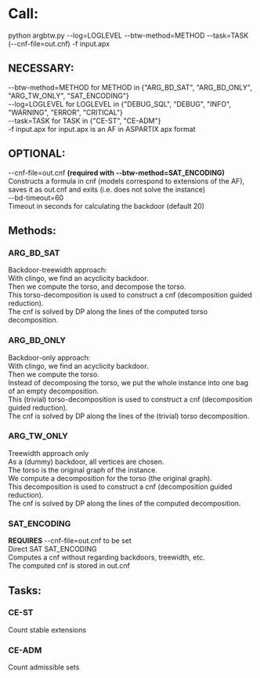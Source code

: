 # Call:  
python argbtw.py --log=LOGLEVEL --btw-method=METHOD --task=TASK (--cnf-file=out.cnf) -f input.apx  
  
## NECESSARY:  
--btw-method=METHOD for METHOD in {"ARG_BD_SAT", "ARG_BD_ONLY", "ARG_TW_ONLY", "SAT_ENCODING"}  
--log=LOGLEVEL for LOGLEVEL in {"DEBUG_SQL", "DEBUG", "INFO", "WARNING", "ERROR", "CRITICAL"}  
--task=TASK for TASK in {"CE-ST", "CE-ADM"}  
-f input.apx for input.apx is an AF in ASPARTIX apx format  
  
## OPTIONAL:  
--cnf-file=out.cnf **(required with --btw-method=SAT_ENCODING)**  
Constructs a formula in cnf (models correspond to extensions of the AF),  
saves it as out.cnf and exits (i.e. does not solve the instance)  
--bd-timeout=60  
Timeout in seconds for calculating the backdoor (default 20)  
  
  


## Methods:  
### ARG_BD_SAT  
Backdoor-treewidth approach:  
With clingo, we find an acyclicity backdoor.  
Then we compute the torso, and decompose the torso.  
This torso-decomposition is used to construct a cnf (decomposition guided reduction).  
The cnf is solved by DP along the lines of the computed torso decomposition.  
  
### ARG_BD_ONLY  
Backdoor-only approach:  
With clingo, we find an acyclicity backdoor.  
Then we compute the torso.  
Instead of decomposing the torso, we put the whole instance into one bag of an empty decomposition.  
This (trivial) torso-decomposition is used to construct a cnf (decomposition guided reduction).  
The cnf is solved by DP along the lines of the (trivial) torso decomposition.  
  
### ARG_TW_ONLY  
Treewidth approach only  
As a (dummy) backdoor, all vertices are chosen.  
The torso is the original graph of the instance.  
We compute a decomposition for the torso (the original graph).  
This decomposition is used to construct a cnf (decomposition guided reduction).  
The cnf is solved by DP along the lines of the computed decomposition.  
  
  
### SAT_ENCODING  
**REQUIRES** --cnf-file=out.cnf to be set  
Direct SAT SAT_ENCODING  
Computes a cnf without regarding backdoors, treewidth, etc.  
The computed cnf is stored in out.cnf  
  
  
## Tasks:  
### CE-ST  
Count stable extensions  
  
### CE-ADM  
Count admissible sets  
  
